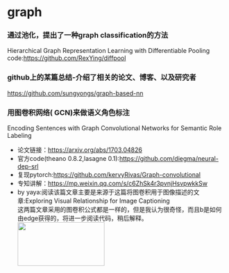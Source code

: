 # graph

### 通过池化，提出了一种graph classification的方法</br>
Hierarchical Graph Representation Learning with Differentiable Pooling</br>
code:https://github.com/RexYing/diffpool</br>


### github上的某篇总结-介绍了相关的论文、博客、以及研究者</br>
https://github.com/sungyongs/graph-based-nn</br>

### 用图卷积网络( GCN)来做语义角色标注</br>
Encoding Sentences with Graph Convolutional Networks for Semantic Role Labeling</br>
* 论文链接：https://arxiv.org/abs/1703.04826</br>
* 官方code(theano 0.8.2,lasagne 0.1):https://github.com/diegma/neural-dep-srl</br>
* 复现pytorch:https://github.com/kervyRivas/Graph-convolutional</br>
* 专知讲解：https://mp.weixin.qq.com/s/c6ZhSk4r3pvnjHsvpwkkSw</br>
* by yaya:阅读该篇文章主要是来源于这篇将图卷积用于图像描述的文章:Exploring Visual Relationship for Image Captioning</br>
这两篇文章采用的图卷积公式都是一样的，但是我认为很奇怪，而且b是如何由edge获得的，将进一步阅读代码，稍后解释。</br>
<img src="https://github.com/ShiYaya/graph/blob/master/images/gcn%2Bformulation.png" width="200" height="100" ></br>
